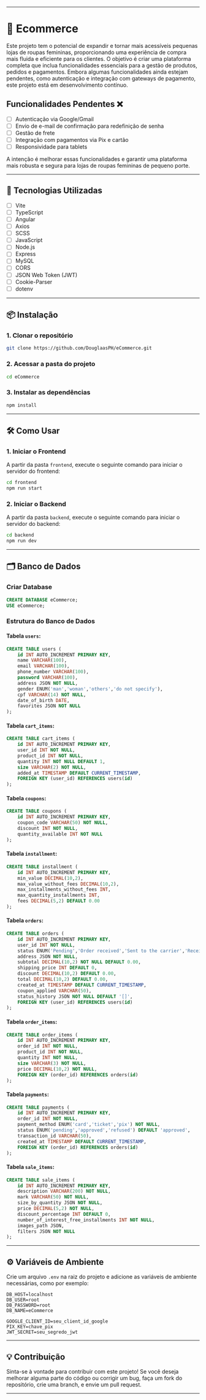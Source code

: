 
---

# 📌 Ecommerce

Este projeto tem o potencial de expandir e tornar mais acessíveis pequenas lojas de roupas femininas, proporcionando uma experiência de compra mais fluida e eficiente para os clientes. O objetivo é criar uma plataforma completa que inclua funcionalidades essenciais para a gestão de produtos, pedidos e pagamentos. Embora algumas funcionalidades ainda estejam pendentes, como autenticação e integração com gateways de pagamento, este projeto está em desenvolvimento contínuo.

## Funcionalidades Pendentes ❌
- [ ] Autenticação via Google/Gmail
- [ ] Envio de e-mail de confirmação para redefinição de senha
- [ ] Gestão de frete
- [ ] Integração com pagamentos via Pix e cartão
- [ ] Responsividade para tablets

A intenção é melhorar essas funcionalidades e garantir uma plataforma mais robusta e segura para lojas de roupas femininas de pequeno porte.

---

## 🚀 Tecnologias Utilizadas  
- [ ] Vite  
- [ ] TypeScript  
- [ ] Angular  
- [ ] Axios  
- [ ] SCSS  
- [ ] JavaScript  
- [ ] Node.js  
- [ ] Express  
- [ ] MySQL  
- [ ] CORS  
- [ ] JSON Web Token (JWT)  
- [ ] Cookie-Parser  
- [ ] dotenv  

---

## 📦 Instalação  

### 1. Clonar o repositório  
```bash
git clone https://github.com/DouglaasPH/eCommerce.git
```

### 2. Acessar a pasta do projeto  
```bash
cd eCommerce
```

### 3. Instalar as dependências  
```bash
npm install
```

---

## 🛠 Como Usar  

### 1. Iniciar o Frontend  
A partir da pasta `frontend`, execute o seguinte comando para iniciar o servidor do frontend:
```bash
cd frontend
npm run start
```

### 2. Iniciar o Backend  
A partir da pasta `backend`, execute o seguinte comando para iniciar o servidor do backend:
```bash
cd backend
npm run dev
```

---

## 🗂 Banco de Dados

### Criar Database
```sql
CREATE DATABASE eCommerce;
USE eCommerce;
```

### Estrutura do Banco de Dados

#### Tabela `users`:
```sql
CREATE TABLE users (
    id INT AUTO_INCREMENT PRIMARY KEY,
    name VARCHAR(100),
    email VARCHAR(100),
    phone_number VARCHAR(100),
    password VARCHAR(100),
    address JSON NOT NULL,
    gender ENUM('man','woman','others','do not specify'),
    cpf VARCHAR(14) NOT NULL,
    date_of_birth DATE,
    favorites JSON NOT NULL
);
```

#### Tabela `cart_items`:
```sql
CREATE TABLE cart_items (
    id INT AUTO_INCREMENT PRIMARY KEY,
    user_id INT NOT NULL,
    product_id INT NOT NULL,
    quantity INT NOT NULL DEFAULT 1,
    size VARCHAR(2) NOT NULL,
    added_at TIMESTAMP DEFAULT CURRENT_TIMESTAMP,
    FOREIGN KEY (user_id) REFERENCES users(id)
);
```

#### Tabela `coupons`:
```sql
CREATE TABLE coupons (
    id INT AUTO_INCREMENT PRIMARY KEY,
    coupon_code VARCHAR(50) NOT NULL,
    discount INT NOT NULL,
    quantity_available INT NOT NULL
);
```

#### Tabela `installment`:
```sql
CREATE TABLE installment (
    id INT AUTO_INCREMENT PRIMARY KEY,
    min_value DECIMAL(10,2),
    max_value_without_fees DECIMAL(10,2),
    max_installments_without_fees INT,
    max_quantity_installments INT,
    fees DECIMAL(5,2) DEFAULT 0.00
);
```

#### Tabela `orders`:
```sql
CREATE TABLE orders (
    id INT AUTO_INCREMENT PRIMARY KEY,
    user_id INT NOT NULL,
    status ENUM('Pending','Order received','Sent to the carrier','Received by the carrier','Goods in transit','Order delivered','Delayed order','Canceled order') NOT NULL DEFAULT 'Pending',
    address JSON NOT NULL,
    subtotal DECIMAL(10,2) NOT NULL DEFAULT 0.00,
    shipping_price INT DEFAULT 0,
    discount DECIMAL(10,2) DEFAULT 0.00,
    total DECIMAL(10,2) DEFAULT 0.00,
    created_at TIMESTAMP DEFAULT CURRENT_TIMESTAMP,
    coupon_applied VARCHAR(50),
    status_history JSON NOT NULL DEFAULT '[]',
    FOREIGN KEY (user_id) REFERENCES users(id)
);
```

#### Tabela `order_items`:
```sql
CREATE TABLE order_items (
    id INT AUTO_INCREMENT PRIMARY KEY,
    order_id INT NOT NULL,
    product_id INT NOT NULL,
    quantity INT NOT NULL,
    size VARCHAR(3) NOT NULL,
    price DECIMAL(10,2) NOT NULL,
    FOREIGN KEY (order_id) REFERENCES orders(id)
);
```

#### Tabela `payments`:
```sql
CREATE TABLE payments (
    id INT AUTO_INCREMENT PRIMARY KEY,
    order_id INT NOT NULL,
    payment_method ENUM('card','ticket','pix') NOT NULL,
    status ENUM('pending','approved','refused') DEFAULT 'approved',
    transaction_id VARCHAR(50),
    created_at TIMESTAMP DEFAULT CURRENT_TIMESTAMP,
    FOREIGN KEY (order_id) REFERENCES orders(id)
);
```

#### Tabela `sale_items`:
```sql
CREATE TABLE sale_items (
    id INT AUTO_INCREMENT PRIMARY KEY,
    description VARCHAR(200) NOT NULL,
    mark VARCHAR(50) NOT NULL,
    size_by_quantity JSON NOT NULL,
    price DECIMAL(5,2) NOT NULL,
    discount_percentage INT DEFAULT 0,
    number_of_interest_free_installments INT NOT NULL,
    images_path JSON,
    filters JSON NOT NULL
);
```

---

## ⚙️ Variáveis de Ambiente

Crie um arquivo `.env` na raiz do projeto e adicione as variáveis de ambiente necessárias, como por exemplo:

```env
DB_HOST=localhost
DB_USER=root
DB_PASSWORD=root
DB_NAME=eCommerce

GOOGLE_CLIENT_ID=seu_client_id_google
PIX_KEY=chave_pix
JWT_SECRET=seu_segredo_jwt
```

---

## 💡 Contribuição

Sinta-se à vontade para contribuir com este projeto! Se você deseja melhorar alguma parte do código ou corrigir um bug, faça um fork do repositório, crie uma branch, e envie um pull request.

---